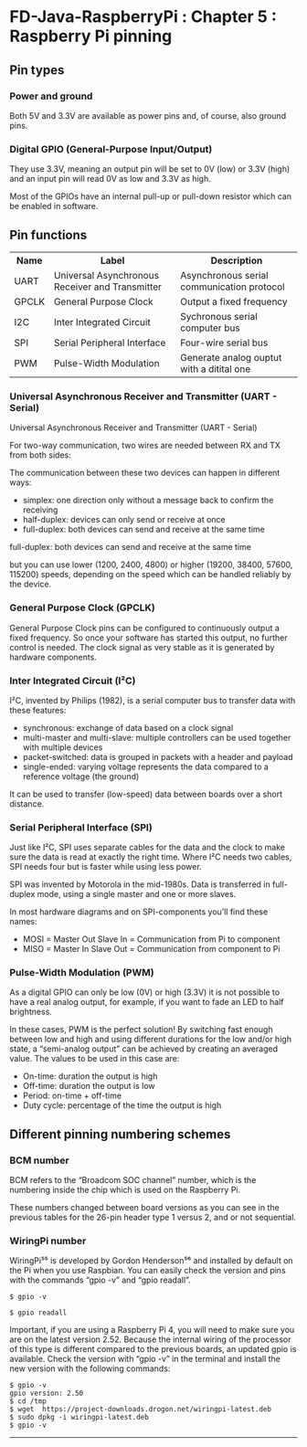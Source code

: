 # FD-Java-RaspberryPi : Chapter 5 : Raspberry Pi pinning

## Pin types


### Power and ground
Both 5V and 3.3V are available as power pins and, of course, also ground pins.

### Digital GPIO (General-Purpose Input/Output)
They use 3.3V, meaning an output pin will be set to 0V (low) or 3.3V (high) and an input pin will read 0V as low and 3.3V as high.

Most of the GPIOs have an internal pull-up or pull-down resistor which can be enabled in software.

## Pin functions

<table>
  <tr>
    <th>Name</th>
    <th>Label</th>
    <th>Description</th>
  </tr>
  <tr>
    <td>UART</td>
    <td>Universal Asynchronous Receiver and Transmitter</td>
    <td>Asynchronous serial communication protocol</td>
  </tr>
  <tr>
    <td>GPCLK</td>
    <td>General Purpose Clock</td>
    <td>Output a fixed frequency</td>
  </tr>
  <tr>
    <td>I2C</td>
    <td>Inter Integrated Circuit</td>
    <td>Sychronous serial computer bus</td>
  </tr>
  <tr>
    <td>SPI</td>
    <td>Serial Peripheral Interface</td>
    <td>Four-wire serial bus</td>
  </tr>
  <tr>
    <td>PWM</td>
    <td>Pulse-Width Modulation</td>
    <td>Generate analog ouptut with a ditital one</td>
  </tr>
</table>

### Universal Asynchronous Receiver and Transmitter (UART - Serial)
Universal Asynchronous Receiver and Transmitter (UART - Serial)

For two-way communication, two wires are needed between RX and TX from both sides:

The communication between these two devices can happen in different ways:
 * simplex: one direction only without a message back to confirm the receiving
 * half-duplex: devices can only send or receive at once
 * full-duplex: both devices can send and receive at the same time

full-duplex: both devices can send and receive at the same time

but you can use lower (1200, 2400, 4800) or higher (19200, 38400, 57600, 115200) speeds,  depending
on the speed which can be handled reliably by the device.

### General Purpose Clock (GPCLK)
General Purpose Clock pins can be configured to continuously output a fixed frequency. So once your software has started this output, no further control is needed. The clock signal as very stable as it is generated by hardware components.

### Inter Integrated Circuit (I²C)
I²C, invented by Philips (1982), is a serial computer bus to transfer data with these features:
 * synchronous: exchange of data based on a clock signal
 * multi-master and multi-slave: multiple controllers can be used together with multiple devices
 * packet-switched: data is grouped in packets with a header and payload
 * single-ended: varying voltage represents the data compared to a reference voltage (the ground)

It can be used to transfer (low-speed) data between boards over a short distance.

### Serial Peripheral Interface (SPI)

Just like I²C, SPI uses separate cables for the data and the clock to make sure the data is read at exactly the right time. Where I²C needs two cables, SPI needs four but is faster while using less power.

SPI was invented by Motorola in the mid-1980s. Data is transferred in full-duplex mode, using a single master and one or more slaves.

In most hardware diagrams and on SPI-components you’ll find these names:
 * MOSI = Master Out Slave In = Communication from Pi to component
 * MISO = Master In Slave Out = Communication from component to Pi

### Pulse-Width Modulation (PWM)
As a digital GPIO can only be low (0V) or high (3.3V) it is not possible to have a real analog output, for example, if you want to fade an LED to half brightness.

In these cases, PWM is the perfect solution! By switching fast enough between low and high and using different durations for the low and/or high state, a “semi-analog output” can be achieved by creating an averaged value. The values to be used in this case are:

 * On-time: duration the output is high
 * Off-time: duration the output is low
 * Period: on-time + off-time
 * Duty cycle: percentage of the time the output is high

## Different pinning numbering schemes

### BCM number
BCM refers to the “Broadcom SOC channel” number, which is the numbering inside the chip which is used on the Raspberry Pi.

These numbers changed between board versions as you can see in the previous tables for the 26-pin header type 1 versus 2, and or not sequential.

### WiringPi number

WiringPi⁵⁵ is developed by Gordon Henderson⁵⁶ and installed by default on the Pi when you use Raspbian. You can easily check the version and pins with the commands “gpio -v” and “gpio readall”.

```shell
$ gpio -v

$ gpio readall
```

Important, if you are using a Raspberry Pi 4, you will need to make sure you are on the latest version 2.52. Because the internal wiring of the processor of this type is different compared to the previous boards, an updated gpio is available. Check the version with “gpio -v” in the terminal and install the new version with the following commands:

```shell
$ gpio -v
gpio version: 2.50
$ cd /tmp
$ wget  https://project-downloads.drogon.net/wiringpi-latest.deb
$ sudo dpkg -i wiringpi-latest.deb
$ gpio -v
```

---